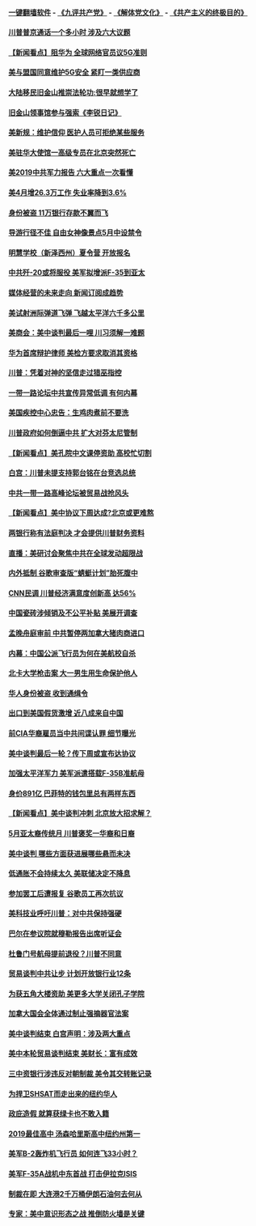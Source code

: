 #### [一键翻墙软件](https://github.com/gfw-breaker/nogfw/blob/master/README.md?t=05031837) -  [《九评共产党》](https://github.com/gfw-breaker/9ping.md?t=05031837) - [《解体党文化》](https://github.com/gfw-breaker/jtdwh.md?t=05031837) - [《共产主义的终极目的》](https://github.com/gfw-breaker/gczydzjmd.md?t=05031837)

#### [川普普京通话一个多小时 涉及六大议题](../pages/nsc412/n11232521.md?t=05031837) 

#### [【新闻看点】阻华为 全球网络官员议5G准则](../pages/nsc412/n11232399.md?t=05031837) 

#### [美与盟国同意维护5G安全 紧盯一类供应商](../pages/nsc412/n11232305.md?t=05031837) 

#### [大陆移民旧金山推崇法轮功:很早就想学了](../pages/nsc412/n11232059.md?t=05031837) 

#### [旧金山领事馆参与强索《李锐日记》](../pages/nsc412/n11232274.md?t=05031837) 

#### [美新规：维护信仰 医护人员可拒绝某些服务](../pages/nsc412/n11231658.md?t=05031837) 

#### [美驻华大使馆一高级专员在北京突然死亡](../pages/nsc412/n11231991.md?t=05031837) 

#### [美2019中共军力报告 六大重点一次看懂](../pages/nsc412/n11231924.md?t=05031837) 

#### [美4月增26.3万工作 失业率降到3.6%](../pages/nsc412/n11231959.md?t=05031837) 

#### [身份被盗 11万银行存款不翼而飞](../pages/nsc412/n11230871.md?t=05031837) 

#### [导游行径不佳 自由女神像景点5月中设禁令](../pages/nsc412/n11230865.md?t=05031837) 

#### [明慧学校（新泽西州）夏令营 开放报名](../pages/nsc412/n11230845.md?t=05031837) 

#### [中共歼-20或将服役 美军拟增派F-35到亚太](../pages/nsc412/n11231286.md?t=05031837) 

#### [媒体经营的未来走向 新闻订阅成趋势](../pages/nsc412/n11227859.md?t=05031837) 

#### [美试射洲际弹道飞弹 飞越太平洋六千多公里](../pages/nsc412/n11231012.md?t=05031837) 

#### [美商会：美中谈判最后一哩 川习须解一难题](../pages/nsc412/n11230581.md?t=05031837) 

#### [华为首席辩护律师 美检方要求取消其资格](../pages/nsc412/n11230262.md?t=05031837) 

#### [川普：凭着对神的坚信走过猎巫指控](../pages/nsc412/n11229955.md?t=05031837) 

#### [一带一路论坛中共宣传异常低调 有何内幕](../pages/nsc412/n11230156.md?t=05031837) 

#### [美国疾控中心忠告：生鸡肉煮前不要洗](../pages/nsc412/n11230127.md?t=05031837) 

#### [川普政府如何倒逼中共 扩大对芬太尼管制](../pages/nsc412/n11229858.md?t=05031837) 

#### [【新闻看点】美孔院中文课停资助 高校忙切割](../pages/nsc412/n11229711.md?t=05031837) 

#### [白宫：川普未提支持郭台铭在台竞选总统](../pages/nsc412/n11229946.md?t=05031837) 

#### [中共一带一路高峰论坛被贸易战抢风头](../pages/nsc412/n11229789.md?t=05031837) 

#### [【新闻看点】美中协议下周达成?北京或更难熬](../pages/nsc412/n11229614.md?t=05031837) 

#### [两银行称有法庭判决 才会提供川普财务资料](../pages/nsc412/n11229714.md?t=05031837) 

#### [直播：美研讨会聚焦中共在全球发动超限战](../pages/nsc412/n11229373.md?t=05031837) 

#### [内外抵制 谷歌审查版“蜻蜓计划”胎死腹中](../pages/nsc412/n11229466.md?t=05031837) 

#### [CNN民调 川普经济满意度创新高 达56%](../pages/nsc412/n11229322.md?t=05031837) 

#### [中国瓷砖涉倾销及不公平补贴 美展开调查](../pages/nsc412/n11229470.md?t=05031837) 

#### [孟晚舟庭审前 中共暂停两加拿大猪肉商进口](../pages/nsc412/n11229364.md?t=05031837) 

#### [内幕：中国公派飞行员为何在美航校自杀](../pages/nsc412/n11224653.md?t=05031837) 

#### [北卡大学枪击案 大一男生用生命保护他人](../pages/nsc412/n11229158.md?t=05031837) 

#### [华人身份被盗 收到通缉令](../pages/nsc412/n11228379.md?t=05031837) 

#### [出口到美国假货激增 近八成来自中国](../pages/nsc412/n11228288.md?t=05031837) 

#### [前CIA华裔雇员当中共间谍认罪 细节曝光](../pages/nsc412/n11227955.md?t=05031837) 

#### [美中谈判最后一轮？传下周或宣布达协议](../pages/nsc412/n11227602.md?t=05031837) 

#### [加强太平洋军力 美军派遣搭载F-35B准航母](../pages/nsc412/n11227769.md?t=05031837) 

#### [身价891亿 巴菲特的钱包里总有两样东西](../pages/nsc412/n11227542.md?t=05031837) 

#### [【新闻看点】美中谈判冲刺 北京放大招求解？](../pages/nsc412/n11226853.md?t=05031837) 

#### [5月亚太裔传统月 川普褒奖一华裔和日裔](../pages/nsc412/n11227550.md?t=05031837) 

#### [美中谈判 哪些方面获进展哪些悬而未决](../pages/nsc412/n11227380.md?t=05031837) 

#### [低通胀不会持续太久 美联储决定不降息](../pages/nsc412/n11227520.md?t=05031837) 

#### [参加罢工后遭报复 谷歌员工再次抗议](../pages/nsc412/n11227242.md?t=05031837) 

#### [美科技业呼吁川普：对中共保持强硬](../pages/nsc412/n11227222.md?t=05031837) 

#### [巴尔在参议院就穆勒报告出席听证会](../pages/nsc412/n11227283.md?t=05031837) 

#### [杜鲁门号航母提前退役？川普不同意](../pages/nsc412/n11227224.md?t=05031837) 

#### [贸易谈判中共让步 计划开放银行业12条](../pages/nsc412/n11227053.md?t=05031837) 

#### [为获五角大楼资助 美更多大学关闭孔子学院](../pages/nsc412/n11227109.md?t=05031837) 

#### [加拿大国会全体通过制止强摘器官法案](../pages/nsc412/n11226913.md?t=05031837) 

#### [美中谈判结束 白宫声明：涉及两大重点](../pages/nsc412/n11226928.md?t=05031837) 

#### [美中本轮贸易谈判结束 美财长：富有成效](../pages/nsc412/n11226466.md?t=05031837) 

#### [三中资银行涉违反对朝制裁 美令其交转账记录](../pages/nsc412/n11226285.md?t=05031837) 

#### [为捍卫SHSAT而走出来的纽约华人](../pages/nsc412/n11225755.md?t=05031837) 

#### [政庇造假 就算获绿卡也不敢入籍](../pages/nsc412/n11225810.md?t=05031837) 

#### [2019最佳高中 汤森哈里斯高中纽约州第一](../pages/nsc412/n11225770.md?t=05031837) 

#### [美军B-2轰炸机飞行员 如何连飞33小时？](../pages/nsc412/n11226241.md?t=05031837) 

#### [美军F-35A战机中东首战 打击伊拉克ISIS](../pages/nsc412/n11225663.md?t=05031837) 

#### [制裁在即 大连港2千万桶伊朗石油何去何从](../pages/nsc412/n11225276.md?t=05031837) 

#### [专家：美中意识形态之战 推倒防火墙是关键](../pages/nsc412/n11225298.md?t=05031837) 

